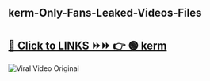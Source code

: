 
 ## kerm-Only-Fans-Leaked-Videos-Files

# <h2><a href="https://mediaupload.pro?kerm">🔗 Click to LINKS ⏩⏩ 👉 🟢 kerm </a></h2>

<a href="https://mediaupload.pro?kerm" rel="nofollow" data-target="animated-image.originalLink"><img src="https://i.ibb.co.com/xMMVF88/686577567.gif" alt="Viral Video Original" style="max-width: 100%; display: inline-block;" data-target="animated-image.originalImage"></a>